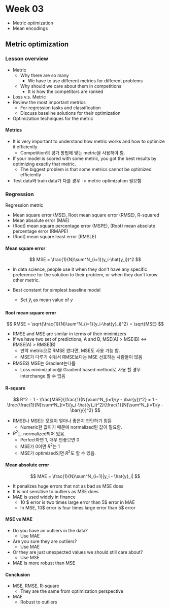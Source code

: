 # Week 03

- Metric optimization
- Mean encodings

## Metric optimization

### Lesson overview

- Metric
  - Why there are so many 
    - We have to use different metrics for different problems
  - Why should we care about them in competitions
    - It is how the competitors are ranked
- Loss v.s. Metric
- Review the most important metrics
  - For regression tasks and classification
  - Discuss baseline solutions for their optimization
- Optimization techniques for the metric

#### Metrics

- It is very important to understand how metric works and how to optimize it efficiently
  - Competition의 평가 방법에 맞는 metric을 사용해야 함.
- If your model is scored with some metric, you got the best results by optimizing exactly that metric.
  - The biggest problem is that some metrics cannot be optimized efficiently
- Test data와 train data가 다를 경우 -> metric optimization 필요함

### Regression

Regression metric

- Mean square error (MSE), Root mean square error (RMSE), R-squared
- Mean absolute error (MAE)
- (Root) mean square percentage error (MSPE), (Root) mean absolute percentage error (RMAPE)
- (Root) mean square least error (RMSLE)

#### Mean square error

$$
MSE = \frac{1}{N}\sum^N_{i=1}(y_i-\hat{y_i})^2
$$

- In data science, people use it when they don't have any specific preference for the solution to their problem, or when they don't know other metric.

- Best constant for simplest baseline model

  - Set $\hat{y}_i$ as mean value of $y$


#### Root mean square error

$$
RMSE = \sqrt{\frac{1}{N}\sum^N_{i=1}(y_i-\hat{y}_i)^2} = \sqrt{MSE}
$$

- RMSE and MSE are similar in terms of their minimizers
- If we have two set of predictions, A and B, MSE(A) > MSE(B)  <=> RMSE(A) > RMSE(B)
  - 만약 metric으로 RMSE 썼다면, MSE도 사용 가능 함.
  - MSE가 다루기 쉬워서 RMSE보다는 MSE 선호하는 사람들이 많음
- RMSE와 MSE는 Gradient는다름
  - Loss minimization을 Gradient based method로 사용 할 경우 interchange 할 수 없음

#### R-square

$$
R^2 = 1 - \frac{MSE}{\frac{1}{N}\sum^N_{i=1}(y - \bar{y})^2} = 1 - \frac{\frac{1}{N}\sum^N_{i=1}(y_i-\hat{y}_i)^2}{\frac{1}{N}\sum^N_{i=1}(y - \bar{y})^2}
$$

- RMSE나 MSE는 모델이 얼마나 좋은지 판단하기 힘듬
  - Numeric한 값이기 때문에 normalized된 값이 필요함.
- $R^2$는 normalized되어 있음.
  - Perfect하면 1, 매우 안좋으면 0
  - MSE가 0이면 $R^2$는 1
  - MSE가 optimized되면 $R^2$도 할 수 있음.

#### Mean absolute error

$$
MAE = \frac{1}{N}\sum^N_{i=1}|y_i - \hat{y}_i|
$$

- It penalizes huge errors that not as bad as MSE does
- It is not sensitive to outliers as MSE does
- MAE is used widely in finance
  - 10 \$ error is two times large error than 5\$ error in MAE
  - In MSE, 10\$ error is four times large error than 5\$ error

#### MSE vs MAE

- Do you have an outliers in the data?
  - Use MAE
- Are you sure they are outliers?
  - Use MAE
- Or they are just unexpected values we should still care about?
  - Use MSE
- MAE is more robust than MSE

#### Conclusion

- MSE, RMSE, R-square
  - They are the same from optimization perspective
- MAE
  - Robust to outliers